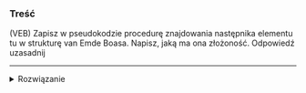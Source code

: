 ### Treść
(VEB)
Zapisz w pseudokodzie procedurę znajdowania następnika elementu tu w strukturę van Emde Boasa. Napisz, jaką ma ona złożoność. Odpowiedź uzasadnij


------
<details><summary>Rozwiązanie</summary>
<p>

```python
# M -> universe::MAX
def findnext(T,x):
    if x < T.min:
        return T.min
    if x >= T.max:
        return M
    hi = H(x)
    lo = L(x)
    if  lo < T.cluster[hi].max:
        return hi<<halfM + findnext(T.cluster[i], lo)
    j = findnext(T.summary, hi)
    return j<<halfM + T.cluster[j].min
```
O(loglogn)